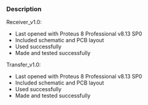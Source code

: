 ### Description

Receiver_v1.0:
- Last opened with Proteus 8 Professional v8.13 SP0
- Included schematic and PCB layout
- Used successfully
- Made and tested successfully 

Transfer_v1.0:
- Last opened with Proteus 8 Professional v8.13 SP0
- Included schematic and PCB layout
- Used successfully
- Made and tested successfully 